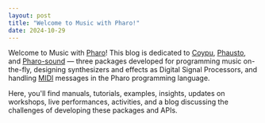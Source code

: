 ```yaml
---
layout: post
title: "Welcome to Music with Pharo!"
date: 2024-10-29
---
```


Welcome to Music with [Pharo](https://pharo.org/)! This blog is dedicated to [Coypu](https://github.com/lucretiomsp/Coypu), [Phausto](https://github.com/lucretiomsp/phausto), and [Pharo-sound](https://github.com/pharo-contributions/pharo-sound) — three packages developed for programming music on-the-fly, designing synthesizers and effects as Digital Signal Processors, and handling [MIDI](https://en.wikipedia.org/wiki/MIDI) messages in the Pharo programming language.

Here, you'll find manuals, tutorials, examples, insights, updates on workshops, live performances, activities, and a blog discussing the challenges of developing these packages and APIs.
